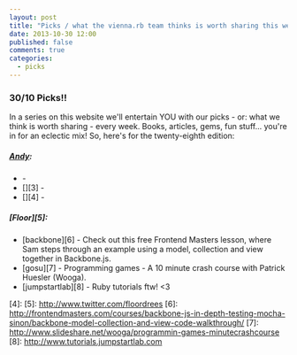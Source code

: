 ```yaml
---
layout: post
title: "Picks / what the vienna.rb team thinks is worth sharing this week"
date: 2013-10-30 12:00
published: false
comments: true
categories:
  - picks
---
```


### 30/10 Picks!!

In a series on this website we'll entertain YOU with our picks - or: what we think is worth sharing - every week.
Books, articles, gems, fun stuff... you're in for an eclectic mix! So, here's for the twenty-eighth edition:

##### [Andy][1]:
  - [][2] - 
  - [][3] - 
  - [][4] - 
  
##### [Floor][5]:
  - [backbone][6] - Check out this free Frontend Masters lesson, where Sam steps through an example using a model, collection and view together in Backbone.js.
  - [gosu][7] - Programming games - A 10 minute crash course with Patrick Huesler (Wooga).
  - [jumpstartlab][8] - Ruby tutorials ftw! <3
  
[1]: http://www.twitter.com/pxlpnk
[2]: 
[3]: 
[4]: 
[5]: http://www.twitter.com/floordrees
[6]: http://frontendmasters.com/courses/backbone-js-in-depth-testing-mocha-sinon/backbone-model-collection-and-view-code-walkthrough/
[7]: http://www.slideshare.net/wooga/programmin-games-minutecrashcourse
[8]: http://www.tutorials.jumpstartlab.com